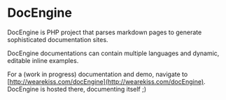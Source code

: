 DocEngine
=========

DocEngine is PHP project that parses markdown pages to generate sophisticated documentation sites.

DocEngine documentations can contain multiple languages and dynamic, editable inline examples.

For a (work in progress) documentation and demo, navigate to [http://wearekiss.com/docEngine](http://wearekiss.com/docEngine).
DocEngine is hosted there, documenting itself ;)